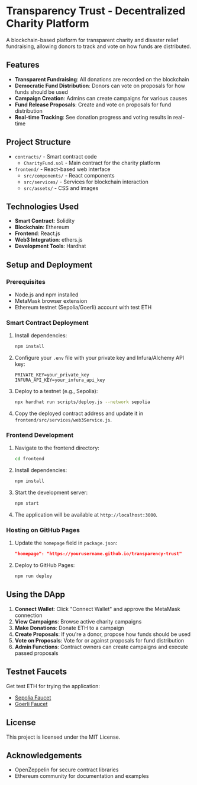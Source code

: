 # Transparency Trust - Decentralized Charity Platform

A blockchain-based platform for transparent charity and disaster relief fundraising, allowing donors to track and vote on how funds are distributed.

## Features

- **Transparent Fundraising**: All donations are recorded on the blockchain
- **Democratic Fund Distribution**: Donors can vote on proposals for how funds should be used
- **Campaign Creation**: Admins can create campaigns for various causes
- **Fund Release Proposals**: Create and vote on proposals for fund distribution
- **Real-time Tracking**: See donation progress and voting results in real-time

## Project Structure

- `contracts/` - Smart contract code
  - `CharityFund.sol` - Main contract for the charity platform
- `frontend/` - React-based web interface
  - `src/components/` - React components
  - `src/services/` - Services for blockchain interaction
  - `src/assets/` - CSS and images

## Technologies Used

- **Smart Contract**: Solidity
- **Blockchain**: Ethereum
- **Frontend**: React.js
- **Web3 Integration**: ethers.js
- **Development Tools**: Hardhat

## Setup and Deployment

### Prerequisites

- Node.js and npm installed
- MetaMask browser extension
- Ethereum testnet (Sepolia/Goerli) account with test ETH

### Smart Contract Deployment

1. Install dependencies:
   ```bash
   npm install
   ```

2. Configure your `.env` file with your private key and Infura/Alchemy API key:
   ```
   PRIVATE_KEY=your_private_key
   INFURA_API_KEY=your_infura_api_key
   ```

3. Deploy to a testnet (e.g., Sepolia):
   ```bash
   npx hardhat run scripts/deploy.js --network sepolia
   ```

4. Copy the deployed contract address and update it in `frontend/src/services/web3Service.js`.

### Frontend Development

1. Navigate to the frontend directory:
   ```bash
   cd frontend
   ```

2. Install dependencies:
   ```bash
   npm install
   ```

3. Start the development server:
   ```bash
   npm start
   ```

4. The application will be available at `http://localhost:3000`.

### Hosting on GitHub Pages

1. Update the `homepage` field in `package.json`:
   ```json
   "homepage": "https://yourusername.github.io/transparency-trust"
   ```

2. Deploy to GitHub Pages:
   ```bash
   npm run deploy
   ```

## Using the DApp

1. **Connect Wallet**: Click "Connect Wallet" and approve the MetaMask connection
2. **View Campaigns**: Browse active charity campaigns
3. **Make Donations**: Donate ETH to a campaign
4. **Create Proposals**: If you're a donor, propose how funds should be used
5. **Vote on Proposals**: Vote for or against proposals for fund distribution
6. **Admin Functions**: Contract owners can create campaigns and execute passed proposals

## Testnet Faucets

Get test ETH for trying the application:
- [Sepolia Faucet](https://sepoliafaucet.com/)
- [Goerli Faucet](https://goerlifaucet.com/)

## License

This project is licensed under the MIT License.

## Acknowledgements

- OpenZeppelin for secure contract libraries
- Ethereum community for documentation and examples 